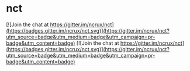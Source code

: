 # nct
[![Join the chat at https://gitter.im/ncrux/nct](https://badges.gitter.im/ncrux/nct.svg)](https://gitter.im/ncrux/nct?utm_source=badge&utm_medium=badge&utm_campaign=pr-badge&utm_content=badge) [![Join the chat at https://gitter.im/ncrux/nct](https://badges.gitter.im/ncrux/nct.svg)](https://gitter.im/ncrux/nct?utm_source=badge&utm_medium=badge&utm_campaign=pr-badge&utm_content=badge)
